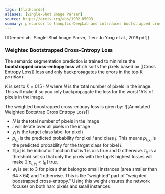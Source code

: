 ```yaml
---
tags: [flashcards]
aliases: [Single-Shot Image Parser]
source: https://arxiv.org/abs/1902.05093
summary: precursor to Panoptic-DeepLab and introduces bootstrapped cross-entropy loss.
---
```


[[DeeperLab_ Single-Shot Image Parser, Tien-Ju Yang et al., 2019.pdf]]

### Weighted Bootstrapped Cross-Entropy Loss
The semantic segmentation prediction is trained to minimize the **bootstrapped cross-entropy loss** which sorts the pixels based on [[Cross Entropy Loss]] loss and only backpropagates the errors in the top-K positions.

$K$ is set to $K = 015 \cdot N$ where $N$ is the total number of pixels in the image. This will make it so you only backpropagate the loss for the worst 15% of pixels in the image.

The weighted boostrapped cross-entropy loss is given by:
![[Annotated Weighted Bootstrap Cross Entropy Loss]]
- $N$ is the total number of pixels in the image
- $i$ will iterate over all pixels in the image
- $y_i$ is the target class label for pixel $i$
- $p_{i, j}$ is the predicted probability for pixel $i$ and class $j$. This means $p_{i, y_i}$ is the predicted probability for the target class for pixel $i$.
- $\mathbb{1}[x]$ is the indicator function that is $1$ is $x$ is true and 0 otherwise. $t_K$ is a threshold set so that only the pixels with the top-K highest losses will make $\mathbb{1}\left[p_{i, y_i}<t_K\right]$ true.
- $w_i$ is set to 3 for pixels that belong to small instances (area smaller than $64 \times 64$) and 1 otherwise. This is the "weighted" part of "weighted boostrapped cross-entropy." Using this weight ensures the network focuses on both hard pixels and small instances.

